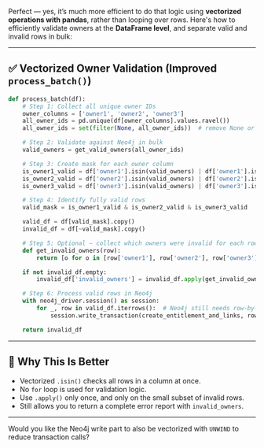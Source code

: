Perfect — yes, it’s much more efficient to do that logic using **vectorized operations with pandas**, rather than looping over rows. Here's how to efficiently validate owners at the **DataFrame level**, and separate valid and invalid rows in bulk:

---

## ✅ Vectorized Owner Validation (Improved `process_batch()`)

```python
def process_batch(df):
    # Step 1: Collect all unique owner IDs
    owner_columns = ['owner1', 'owner2', 'owner3']
    all_owner_ids = pd.unique(df[owner_columns].values.ravel())
    all_owner_ids = set(filter(None, all_owner_ids))  # remove None or empty

    # Step 2: Validate against Neo4j in bulk
    valid_owners = get_valid_owners(all_owner_ids)

    # Step 3: Create mask for each owner column
    is_owner1_valid = df['owner1'].isin(valid_owners) | df['owner1'].isnull()
    is_owner2_valid = df['owner2'].isin(valid_owners) | df['owner2'].isnull()
    is_owner3_valid = df['owner3'].isin(valid_owners) | df['owner3'].isnull()

    # Step 4: Identify fully valid rows
    valid_mask = is_owner1_valid & is_owner2_valid & is_owner3_valid

    valid_df = df[valid_mask].copy()
    invalid_df = df[~valid_mask].copy()

    # Step 5: Optional — collect which owners were invalid for each row
    def get_invalid_owners(row):
        return [o for o in [row['owner1'], row['owner2'], row['owner3']] if o and o not in valid_owners]

    if not invalid_df.empty:
        invalid_df['invalid_owners'] = invalid_df.apply(get_invalid_owners, axis=1)

    # Step 6: Process valid rows in Neo4j
    with neo4j_driver.session() as session:
        for _, row in valid_df.iterrows():  # Neo4j still needs row-by-row writes unless batching with UNWIND
            session.write_transaction(create_entitlement_and_links, row, valid_owners)

    return invalid_df
```

---

## 🧠 Why This Is Better

- Vectorized `.isin()` checks all rows in a column at once.
- No `for` loop is used for validation logic.
- Use `.apply()` only once, and only on the small subset of invalid rows.
- Still allows you to return a complete error report with `invalid_owners`.

---

Would you like the Neo4j write part to also be vectorized with `UNWIND` to reduce transaction calls?